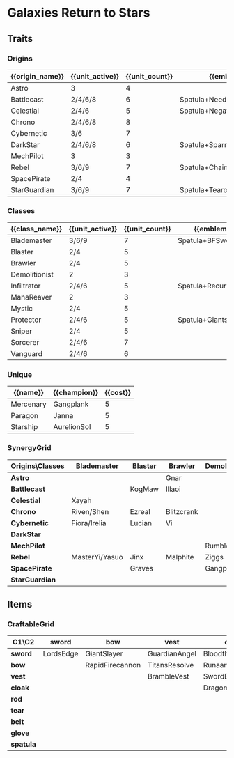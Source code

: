 # Galaxies Return to Stars

## Traits
### Origins
| {{origin_name}} | {{unit_active}} | {{unit_count}} | {{emblem}}                 | {{desc}} |
| -               | -               | -              | -                          | -        |
| Astro           | 3               | 4              |                            |          |
| Battlecast      | 2/4/6/8         | 6              | Spatula+NeedlesslyLargeRod |          |
| Celestial       | 2/4/6           | 5              | Spatula+NegatronCloak      |          |
| Chrono          | 2/4/6/8         | 8              |                            |          |
| Cybernetic      | 3/6             | 7              |                            |          |
| DarkStar        | 2/4/6/8         | 6              | Spatula+SparringGloves     |          |
| MechPilot       | 3               | 3              |                            |          |
| Rebel           | 3/6/9           | 7              | Spatula+ChainVest          |          |
| SpacePirate     | 2/4             | 4              |                            |          |
| StarGuardian    | 3/6/9           | 7              | Spatula+Tearofthegoddess   |          |

### Classes
| {{class_name}} | {{unit_active}} | {{unit_count}} | {{emblem}}         | {{desc}} |
| -              | -               | -              | -                  | -        |
| Blademaster    | 3/6/9           | 7              | Spatula+BFSword    |          |
| Blaster        | 2/4             | 5              |                    |          |
| Brawler        | 2/4             | 5              |                    |          |
| Demolitionist  | 2               | 3              |                    |          |
| Infiltrator    | 2/4/6           | 5              | Spatula+RecurveBow |          |
| ManaReaver     | 2               | 3              |                    |          |
| Mystic         | 2/4             | 5              |                    |          |
| Protector      | 2/4/6           | 5              | Spatula+GiantsBelt |          |
| Sniper         | 2/4             | 5              |                    |          |
| Sorcerer       | 2/4/6           | 7              |                    |          |
| Vanguard       | 2/4/6           | 6              |                    |          |

### Unique
| {{name}}  | {{champion}} | {{cost}} |
| -         | -            | -        |
| Mercenary | Gangplank    | 5        |
| Paragon   | Janna        | 5        |
| Starship  | AurelionSol  | 5        |

### SynergyGrid
| ****Origins\Classes**** | **Blademaster** | **Blaster** | **Brawler** | **Demolitionist** | **Infiltrator** | **ManaReaver** | **Mystic** | **Protector** | **Sniper** | **Sorcerer**    | **Vanguard** |
| -                       | -               | -           | -           | -                 | -               | -              | -          | -             | -          | -               | -            |
| **Astro**               |                 |             | Gnar        |                   |                 |                | Bard       |               | Teemo      |                 | Nautilus     |
| **Battlecast**          |                 | KogMaw      | Illaoi      |                   | Nocturne        |                | Cassiopeia | Urgot         |            | Viktor          |              |
| **Celestial**           | Xayah           |             |             |                   |                 |                | Lulu       | Rakan/XinZhao | Ashe       |                 |              |
| **Chrono**              | Riven/Shen      | Ezreal      | Blitzcrank  |                   |                 | Thresh         |            |               | Caitlyn    | TwistedFate     | MonkeyKing   |
| **Cybernetic**          | Fiora/Irelia    | Lucian      | Vi          |                   | Ekko            | Irelia         |            |               | Vayne      |                 | Leona        |
| **DarkStar**            |                 |             |             |                   | Shaco           |                | Karma      | JarvanIV      | Jhin       | Xerath          | Mordekaiser  |
| **MechPilot**           |                 |             |             | Rumble            | Fizz            |                |            |               |            | Annie           |              |
| **Rebel**               | MasterYi/Yasuo  | Jinx        | Malphite    | Ziggs             | Zed             |                |            |               |            |                 |              |
| **SpacePirate**         |                 | Graves      |             | Gangplank         |                 | Darius         |            |               |            |                 | Jayce        |
| **StarGuardian**        |                 |             |             |                   |                 |                | Soraka     | Neeko         |            | Ahri/Syndra/Zoe | Poppy        |

## Items
### CraftableGrid
| ****C1\C2**** | **sword** | **bow**         | **vest**      | **cloak**        | **rod**               | **tear**      | **belt**       | **glove**      | **spatula**          |
| -             | -         | -               | -             | -                | -                     | -             | -              | -              | -                    |
| **sword**     | LordsEdge | GiantSlayer     | GuardianAngel | Bloodthirster    | HextechGunblade       | SpearofShojin | ZekesHerald    | InfinityEdge   | BladeoftheRuinedKing |
| **bow**       |           | RapidFirecannon | TitansResolve | RunaansHurricane | GuinsoosRageblade     | StatikkShiv   | ZzRotPortal    | LastWhisper    | Infiltrator          |
| **vest**      |           |                 | BrambleVest   | SwordBreaker     | LocketoftheIronSolari | FrozenHeart   | RedBuff        | Shroud         | RebelMedal           |
| **cloak**     |           |                 |               | DragonsClaw      | IonicSpark            | Chalice       | Zephyr         | Quicksilver    | Celestial            |
| **rod**       |           |                 |               |                  | RabadonsDeathcap      | LudensEcho    | Morellonomicon | ArcaneGauntlet | BattlecastArmor      |
| **tear**      |           |                 |               |                  |                       | BlueSentinel  | Redemption     | HandofJustice  | Starguardian         |
| **belt**      |           |                 |               |                  |                       |               | WarmogsArmor   | Backhand       | Protector            |
| **glove**     |           |                 |               |                  |                       |               |                | ThiefsGloves   | Darkstar             |
| **spatula**   |           |                 |               |                  |                       |               |                |                | ForceofNature        |